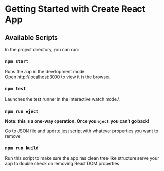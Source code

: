 # Getting Started with Create React App

## Available Scripts

In the project directory, you can run:

### `npm start`

Runs the app in the development mode.\
Open [http://localhost:3000](http://localhost:3000) to view it in the browser.

### `npm test`

Launches the test runner in the interactive watch mode.\

### `npm run eject`

**Note: this is a one-way operation. Once you `eject`, you can’t go back!**

Go to JSON file and update jest script with whatever properties you want to remove

### `npm run build`

Run this script to make sure the app has clean tree-like structure
serve your app to double check on removing React DOM properties
